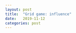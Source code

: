 ```yaml
---
layout: post
title:  "Grid game: influence"
date:   2019-11-12
categories: post
---
```


<svg id="grid"></svg>

<script src="https://d3js.org/d3.v5.min.js"></script>
<script src="/sketches/my_functions.js" type="text/javascript"></script>
<script src="/sketches/influence/influence.js"></script>
